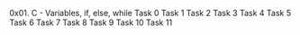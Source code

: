 0x01. C - Variables, if, else, while
Task 0
Task 1
Task 2
Task 3
Task 4
Task 5
Task 6
Task 7
Task 8
Task 9
Task 10
Task 11
